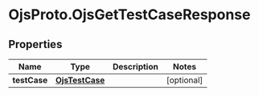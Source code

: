 # OjsProto.OjsGetTestCaseResponse

## Properties

Name | Type | Description | Notes
------------ | ------------- | ------------- | -------------
**testCase** | [**OjsTestCase**](OjsTestCase.md) |  | [optional] 


